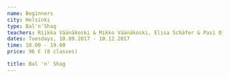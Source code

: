 ```yaml
---
name: Beginners
city: Helsinki
type: Bal'n'Shag
teachers: Riikka Väänäkoski & Mikko Väänäkoski, Elisa Schäfer & Pasi Ojala
dates: Tuesdays, 10.09.2017 - 10.12.2017
time: 18.00 - 19.00
price: 96 € (8 classes)

title: Bal 'n' Shag
---
```


